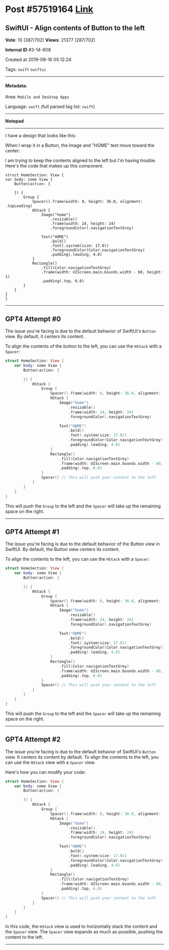 
# Post \#57519164 [Link](https://stackoverflow.com/questions/57519164/)

## SwiftUI - Align contents of Button to the left

**Vote**: 10 (387/702) **Views**: 21377 (287/702) 

**Internal ID** \#3-14-608

Created at 2019-08-16 05:12:24

Tags: `swift` `swiftui`

----------

#### Metadata:

Area: `Mobile and Desktop Apps`

Language: `swift` (full parsed tag list: `swift`)

----------

**Notepad**


----------

I have a design that looks like this:

[](https://i.stack.imgur.com/WKwWo.png)

When I wrap it in a Button, the Image and "HOME" text move toward the center: 

[](https://i.stack.imgur.com/sEHQx.png)

I am trying to keep the contents aligned to the left but I'm having trouble. Here's the code that makes up this component.

```
struct HomeSection: View {
var body: some View {
    Button(action: {

    }) {
        Group {
            Spacer().frame(width: 0, height: 36.0, alignment: .topLeading)
            HStack {
                Image("home")
                    .resizable()
                    .frame(width: 24, height: 24)
                    .foregroundColor(.navigationTextGrey)

                Text("HOME")
                    .bold()
                    .font(.system(size: 17.0))
                    .foregroundColor(Color.navigationTextGrey)
                    .padding(.leading, 4.0)
            }
            Rectangle()
                .fill(Color.navigationTextGrey)
                .frame(width: UIScreen.main.bounds.width - 60, height: 1)
                .padding(.top, 6.0)
        }
    }
}
}
```



----------
        
## GPT4 Attempt \#0

The issue you're facing is due to the default behavior of SwiftUI's `Button` view. By default, it centers its content. 

To align the contents of the button to the left, you can use the `HStack` with a `Spacer`:

```swift
struct HomeSection: View {
    var body: some View {
        Button(action: {

        }) {
            HStack {
                Group {
                    Spacer().frame(width: 0, height: 36.0, alignment: .topLeading)
                    HStack {
                        Image("home")
                            .resizable()
                            .frame(width: 24, height: 24)
                            .foregroundColor(.navigationTextGrey)

                        Text("HOME")
                            .bold()
                            .font(.system(size: 17.0))
                            .foregroundColor(Color.navigationTextGrey)
                            .padding(.leading, 4.0)
                    }
                    Rectangle()
                        .fill(Color.navigationTextGrey)
                        .frame(width: UIScreen.main.bounds.width - 60, height: 1)
                        .padding(.top, 6.0)
                }
                Spacer() // This will push your content to the left
            }
        }
    }
}
```

This will push the `Group` to the left and the `Spacer` will take up the remaining space on the right.

--------

## GPT4 Attempt \#1

The issue you're facing is due to the default behavior of the Button view in SwiftUI. By default, the Button view centers its content. 

To align the contents to the left, you can use the `HStack` with a `Spacer`:

```swift
struct HomeSection: View {
    var body: some View {
        Button(action: {

        }) {
            HStack {
                Group {
                    Spacer().frame(width: 0, height: 36.0, alignment: .topLeading)
                    HStack {
                        Image("home")
                            .resizable()
                            .frame(width: 24, height: 24)
                            .foregroundColor(.navigationTextGrey)

                        Text("HOME")
                            .bold()
                            .font(.system(size: 17.0))
                            .foregroundColor(Color.navigationTextGrey)
                            .padding(.leading, 4.0)
                    }
                    Rectangle()
                        .fill(Color.navigationTextGrey)
                        .frame(width: UIScreen.main.bounds.width - 60, height: 1)
                        .padding(.top, 6.0)
                }
                Spacer() // This will push your content to the left
            }
        }
    }
}
```

This will push the `Group` to the left and the `Spacer` will take up the remaining space on the right.

--------

## GPT4 Attempt \#2

The issue you're facing is due to the default behavior of SwiftUI's `Button` view. It centers its content by default. To align the contents to the left, you can use the `HStack` view with a `Spacer` view.

Here's how you can modify your code:

```swift
struct HomeSection: View {
    var body: some View {
        Button(action: {

        }) {
            HStack {
                Group {
                    Spacer().frame(width: 0, height: 36.0, alignment: .topLeading)
                    HStack {
                        Image("home")
                            .resizable()
                            .frame(width: 24, height: 24)
                            .foregroundColor(.navigationTextGrey)

                        Text("HOME")
                            .bold()
                            .font(.system(size: 17.0))
                            .foregroundColor(Color.navigationTextGrey)
                            .padding(.leading, 4.0)
                    }
                    Rectangle()
                        .fill(Color.navigationTextGrey)
                        .frame(width: UIScreen.main.bounds.width - 60, height: 1)
                        .padding(.top, 6.0)
                }
                Spacer() // This will push your content to the left
            }
        }
    }
}
```

In this code, the `HStack` view is used to horizontally stack the content and the `Spacer` view. The `Spacer` view expands as much as possible, pushing the content to the left.

--------
